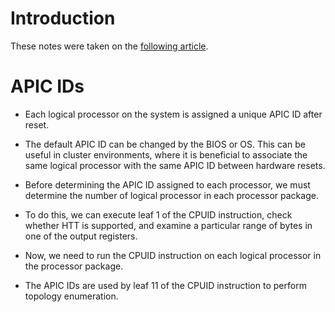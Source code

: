 <!--
  ** File Name: apic.md
  ** Author:    Aditya Ramesh
  ** Date:      07/29/2014
  ** Contact:   _@adityaramesh.com
-->

# Introduction

These notes were taken on the [following article][htt_linux].

[htt_linux]:
https://software.intel.com/en-us/articles/methods-to-utilize-intels-hyper-threading-technology-with-linux
"Methods to Utilize Intel's Hyperthreading Technology with Linux"

# APIC IDs

- Each logical processor on the system is assigned a unique APIC ID after reset.
- The default APIC ID can be changed by the BIOS or OS. This can be useful in
cluster environments, where it is beneficial to associate the same logical
processor with the same APIC ID between hardware resets.

- Before determining the APIC ID assigned to each processor, we must determine
the number of logical processor in each processor package.
- To do this, we can execute leaf 1 of the CPUID instruction, check whether HTT
is supported, and examine a particular range of bytes in one of the output
registers.

- Now, we need to run the CPUID instruction on each logical processor in the
processor package.
- The APIC IDs are used by leaf 11 of the CPUID instruction to perform topology
enumeration.
